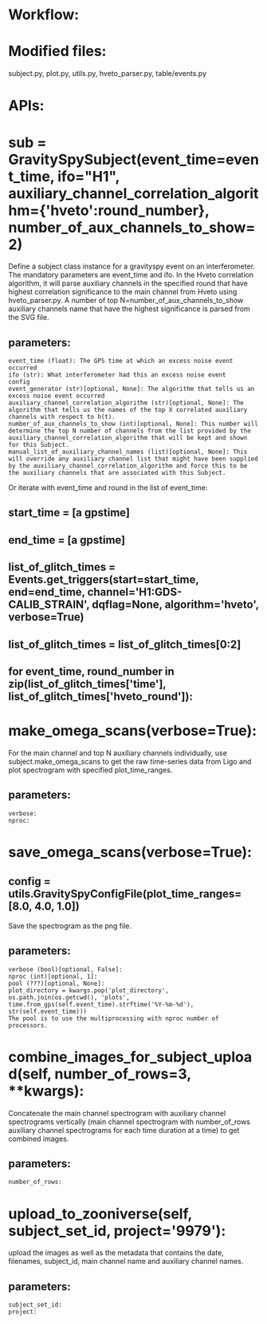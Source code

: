 # Workflow:

# Modified files:
subject.py, plot.py, utils.py, hveto_parser.py, table/events.py

# APIs: 

# sub = GravitySpySubject(event_time=event_time, ifo="H1", auxiliary_channel_correlation_algorithm={'hveto':round_number}, number_of_aux_channels_to_show=2)
Define a subject class instance for a gravityspy event on an interferometer. The mandatory parameters are event_time and ifo. In the Hveto correlation algorithm, it will parse auxiliary channels in the specified round that have highest correlation significance to the main channel from Hveto using hveto_parser.py. A number of top N=number_of_aux_channels_to_show auxiliary channels name that have the highest significance is parsed from the SVG file.
## parameters:
    event_time (float): The GPS time at which an excess noise event occurred
    ifo (str): What interferometer had this an excess noise event
    config
    event_generator (str)[optional, None]: The algorithm that tells us an excess noise event occurred
    auxiliary_channel_correlation_algorithm (str)[optional, None]: The algorithm that tells us the names of the top X correlated auxiliary channels with respect to h(t).
    number_of_aux_channels_to_show (int)[optional, None]: This number will determine the top N number of channels from the list provided by the auxiliary_channel_correlation_algorithm that will be kept and shown for this Subject.
    manual_list_of_auxiliary_channel_names (list)[optional, None]: This will override any auxiliary channel list that might have been supplied by the auxiliary_channel_correlation_algorithm and force this to be the auxiliary channels that are associated with this Subject.


Or iterate with event_time and round in the list of event_time:
## start_time = [a gpstime]
## end_time = [a gpstime]
## list_of_glitch_times = Events.get_triggers(start=start_time, end=end_time, channel='H1:GDS-CALIB_STRAIN', dqflag=None, algorithm='hveto', verbose=True)
## list_of_glitch_times = list_of_glitch_times[0:2]
## for event_time, round_number in zip(list_of_glitch_times['time'], list_of_glitch_times['hveto_round']):

# make_omega_scans(verbose=True):
For the main channel and top N auxiliary channels individually, use subject.make_omega_scans to get the raw time-series data from Ligo and plot spectrogram with specified plot_time_ranges.
## parameters:
    verbose:
    nproc:    
# save_omega_scans(verbose=True):
## config = utils.GravitySpyConfigFile(plot_time_ranges=[8.0, 4.0, 1.0])
Save the spectrogram as the png file.

## parameters:
    verbose (bool)[optional, False]:
    nproc (int)[optional, 1]:
    pool (???)[optional, None]:
    plot_directory = kwargs.pop('plot_directory', os.path.join(os.getcwd(), 'plots', time.from_gps(self.event_time).strftime('%Y-%m-%d'), str(self.event_time)))
    The pool is to use the multiprocessing with nproc number of processors.


# combine_images_for_subject_upload(self, number_of_rows=3, **kwargs):
Concatenate the main channel spectrogram with auxiliary channel spectrograms vertically (main channel spectrogram with number_of_rows auxiliary channel spectrograms for each time duration at a time) to get combined images.

## parameters:
    number_of_rows:
    


# upload_to_zooniverse(self, subject_set_id, project='9979'):
upload the images as well as the metadata that contains the date, filenames, subject_id, main channel name and auxiliary channel names.

## parameters:
    subject_set_id:
    project: